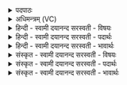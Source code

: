 <details><summary>पदपाठः</summary>

परि॑। नः॒। रु॒द्रस्य॑। हे॒तिः। वृ॒ण॒क्तु॒। परि॑। त्वे॒षस्य॑। दु॒र्म॒तिरिति॑ दुःऽम॒तिः। अ॒घा॒योः। अ॒घा॒योरित्य॑घ॒ऽयोः। अव॑। स्थि॒रा। म॒घव॑द्भ्य॒ इति॑ म॒घव॑त्ऽभ्यः। त॒नु॒ष्व॒। मीढ्वः॑। तो॒काय॑। तन॑याय। मृ॒ड॒। ५०।
</details>

<details><summary>अधिमन्त्रम् (VC)</summary>

- रुद्रा देवताः
- परमेष्ठी प्रजापतिर्वा देवा ऋषयः
- आर्षी त्रिष्टुप्
- धैवतः
</details>

<details><summary>हिन्दी - स्वामी दयानन्द सरस्वती  - विषयः</summary>

राजपुरुषों को क्या करना चाहिये, यह विषय अगले मन्त्र में कहा है ॥
</details>

<details><summary>हिन्दी - स्वामी दयानन्द सरस्वती  - पदार्थः</summary>

पदार्थान्वयभाषाः -  हे (मीढ्वः) सुख वर्षाने हारे राजपुरुष ! आप जो (रुद्रस्य) सभापति राजा का (हेतिः) वज्र है, उससे (त्वेषस्य) क्रोधादिप्रज्वलित (अघायोः) अपने से दुष्टाचार करने हारे पुरुष के सम्बन्ध से (नः) हम लोगों को (परि, वृणक्तु) सब प्रकार पृथक् कीजिये। जो (दुर्मतिः) दुष्टबुद्धि है, उससे भी हम को बचाइये और जो (मघवद्भ्यः) प्रशंसित धनवालों से प्राप्त हुई (स्थिरा) स्थिर बुद्धि है, उस को (तोकाय) शीघ्र उत्पन्न हुए बालक (तनयाय) कुमार पुरुष के लिये (परि, तनुष्व) सब ओर से विस्तृत करिये और इस बुद्धि से सब को निरन्तर (अव, मृड) सुखी कीजिये ॥५० ॥
</details>

<details><summary>हिन्दी - स्वामी दयानन्द सरस्वती  - भावार्थः</summary>

भावार्थभाषाः -  राजपुरुषों का धर्मयुक्त पुरुषार्थ वही है कि जिससे प्रजा की रक्षा और दुष्टों को मारना हो, इससे श्रेष्ठ वैद्य लोग सब को आरोग्य और स्वतन्त्रता के सुख की उन्नति करें, जिससे सब सुखी हों ॥५० ॥
</details>

<details><summary>संस्कृत - स्वामी दयानन्द सरस्वती  - विषयः</summary>

राजपुरुषैः किं कार्यमित्याह ॥
</details>

<details><summary>संस्कृत - स्वामी दयानन्द सरस्वती  - पदार्थः</summary>

पदार्थान्वयभाषाः -  हे मीढ्वः ! भवान् यो रुद्रस्य हेतिस्तेन त्वेषस्याघायोः सकाशान्नः परिवृणक्तु, या दुर्मतिर्भवेत् तस्याश्चास्मान् परिवृणक्तु। या च मघवद्भ्यः प्राप्ता स्थिरा मतिरस्ति, तां तोकाय तनयाय परि तनुष्वैतया सर्वान् सततमवमृड ॥५० ॥
</details>

<details><summary>संस्कृत - स्वामी दयानन्द सरस्वती  - भावार्थः</summary>

भावार्थभाषाः -  राजपुरुषाणां तदेव धर्म्यं सामर्थ्यं येन प्रजारक्षणं दुष्टानां हिंसनं च स्यात्, ततः सद्वैद्याः सर्वेषामारोग्यं स्वातन्त्र्यसुखोन्नतिं च कुर्युर्येन सर्वे सुखिनो भवेयुः ॥५० ॥
</details>